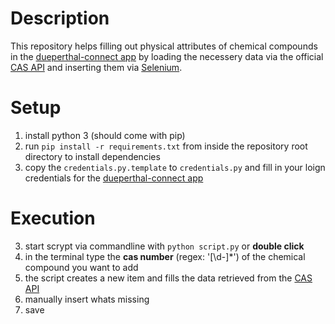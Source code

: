 # Description

This repository helps filling out physical attributes of chemical compounds in the [dueperthal-connect app](https://app.dueperthal-connect.com) by loading the necessery data via the official [CAS API](https://commonchemistry.cas.org/api-overview?utm_source=eloqua&utm_campaign=Common%20chemistry%20follwup&utm_content=button&elqTrackId=44b6650cb0294583893c77bfe57d704a&elq=2d2b809e5a364bf9a0bd39ec9ea5aaaa&elqaid=2695&elqat=1&elqCampaignId=) and inserting them via [Selenium](https://www.selenium.dev/).

# Setup

1. install python 3 (should come with pip)
2. run `pip install -r requirements.txt` from inside the repository root directory to install dependencies
3. copy the `credentials.py.template` to `credentials.py` and fill in your loign credentials for the [dueperthal-connect app](https://app.dueperthal-connect.com)

# Execution

3. start scrypt via commandline with `python script.py` or **double click**
4. in the terminal type the **cas number** (regex: '[\d-]*') of the chemical compound you want to add
5. the script creates a new item and fills the data retrieved from the [CAS API](https://commonchemistry.cas.org/api-overview?utm_source=eloqua&utm_campaign=Common%20chemistry%20follwup&utm_content=button&elqTrackId=44b6650cb0294583893c77bfe57d704a&elq=2d2b809e5a364bf9a0bd39ec9ea5aaaa&elqaid=2695&elqat=1&elqCampaignId=)
6. manually insert whats missing
7. save
